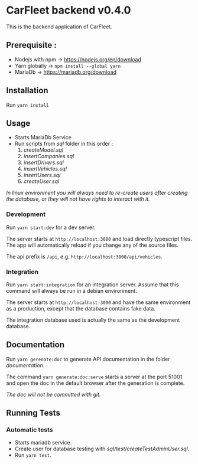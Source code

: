 # CarFleet backend v0.4.0

This is the backend application of CarFleet.

## Prerequisite :

- Nodejs with npm -> https://nodejs.org/en/download
- Yarn globally -> `npm install --global yarn`
- MariaDb -> https://mariadb.org/download

## Installation

Run `yarn install`

## Usage

- Starts MariaDb Service
- Run scripts from _sql_ folder in this order :
    1. _createModel.sql_
    1. _insertCompanies.sql_
    1. _insertDrivers.sql_
    1. _insertVehicles.sql_
    1. _insertUsers.sql_
    1. _createUser.sql_

_In linux environment you will always need to re-create users after creating the database, or they will not have
rights to interact with it._

### Development

Run `yarn start:dev` for a dev server.

The server starts at `http://localhost:3000` and load directly typescript files. The app will automatically reload 
if you change any of the source files.

The api prefix is `/api`, e.g. `http://localhost:3000/api/vehicles`.

### Integration

Run `yarn start:integration` for an integration server. Assume that this command will always be run in a debian 
environment.

The server starts at `http://localhost:3000` and have the same environment as a production, except that the database 
contains fake data.

The integration database used is actually the same as the development database.

## Documentation

Run `yarn gerenate:doc` to generate API documentation in the folder _documentation_.

The command `yarn generate:doc:serve` starts a server at the port 51001 and open the doc in the default browser 
after the generation is complete.

_The doc will not be committed with git._

## Running Tests

### Automatic tests

- Starts mariadb service.
- Create user for database testing with _sql/test/createTestAdminUser.sql_.
- Run `yarn test`.
